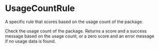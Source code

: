 # UsageCountRule

A specific rule that scores based on the usage count of the package.

Check the usage count of the package. Returns a score and a success message based on the usage count, or a zero score and an error message if no usage data is found.
